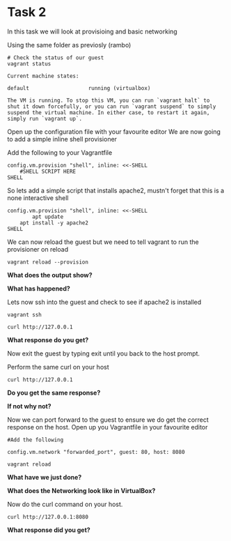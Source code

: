 # Task 2
In this task we will look at provisioing and basic networking

Using the same folder as previosly (rambo)

```
# Check the status of our guest
vagrant status

Current machine states:

default                   running (virtualbox)

The VM is running. To stop this VM, you can run `vagrant halt` to
shut it down forcefully, or you can run `vagrant suspend` to simply
suspend the virtual machine. In either case, to restart it again,
simply run `vagrant up`.
```

Open up the configuration file with your favourite editor
We are now going to add a simple inline shell provisioner

Add the following to your Vagrantfile
```
config.vm.provision "shell", inline: <<-SHELL
	#SHELL SCRIPT HERE
SHELL
```

So lets add a simple script that installs apache2, mustn't forget that this is a none interactive shell 

```
config.vm.provision "shell", inline: <<-SHELL
        apt update
	apt install -y apache2
SHELL
```

We can now reload the guest but we need to tell vagrant to run the provisioner on reload

```
vagrant reload --provision
```

**What does the output show?**

**What has happened?**

Lets now ssh into the guest and check to see if apache2 is installed

```
vagrant ssh

curl http://127.0.0.1
```

**What response do you get?**

Now exit the guest by typing exit until you back to the host prompt.

Perform the same curl on your host

```
curl http://127.0.0.1
```

**Do you get the same response?**

**If not why not?**

Now we can port forward to the guest to ensure we do get the correct response on the host.
Open up you Vagrantfile in your favourite editor

```
#Add the following

config.vm.network "forwarded_port", guest: 80, host: 8080

vagrant reload
```

**What have we just done?**

**What does the Networking look like in VirtualBox?**

Now do the curl command on your host.

```
curl http://127.0.0.1:8080
```

**What response did you get?**



